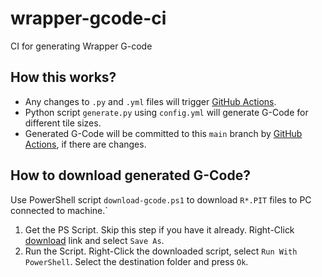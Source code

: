 # wrapper-gcode-ci
CI for generating Wrapper G-code

## How this works?

- Any changes to `.py` and `.yml` files will trigger [GitHub Actions](https://github.com/singh-ramanpreet/wrapper-gcode-ci/actions).
- Python script `generate.py` using `config.yml` will generate G-Code for different tile sizes.
- Generated G-Code will be committed to this `main` branch by [GitHub Actions](https://github.com/singh-ramanpreet/wrapper-gcode-ci/actions), if there are changes.

## How to download generated G-Code?

Use PowerShell script `download-gcode.ps1` to download `R*.PIT` files to PC connected to machine.`

1. Get the PS Script. Skip this step if you have it already. Right-Click [download](https://raw.githubusercontent.com/singh-ramanpreet/wrapper-gcode-ci/main/download-gcode.ps1)
 link and select `Save As`. 
2. Run the Script. Right-Click the downloaded script, select `Run With PowerShell`. Select the destination folder and press `Ok`.


